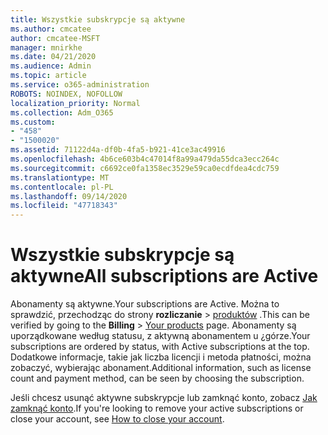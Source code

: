 ```yaml
---
title: Wszystkie subskrypcje są aktywne
ms.author: cmcatee
author: cmcatee-MSFT
manager: mnirkhe
ms.date: 04/21/2020
ms.audience: Admin
ms.topic: article
ms.service: o365-administration
ROBOTS: NOINDEX, NOFOLLOW
localization_priority: Normal
ms.collection: Adm_O365
ms.custom:
- "458"
- "1500020"
ms.assetid: 71122d4a-df0b-4fa5-b921-41ce3ac49916
ms.openlocfilehash: 4b6ce603b4c47014f8a99a479da55dca3ecc264c
ms.sourcegitcommit: c6692ce0fa1358ec3529e59ca0ecdfdea4cdc759
ms.translationtype: MT
ms.contentlocale: pl-PL
ms.lasthandoff: 09/14/2020
ms.locfileid: "47718343"
---
```

# <a name="all-subscriptions-are-active"></a><span data-ttu-id="83853-102">Wszystkie subskrypcje są aktywne</span><span class="sxs-lookup"><span data-stu-id="83853-102">All subscriptions are Active</span></span>

<span data-ttu-id="83853-103">Abonamenty są aktywne.</span><span class="sxs-lookup"><span data-stu-id="83853-103">Your subscriptions are Active.</span></span> <span data-ttu-id="83853-104">Można to sprawdzić, przechodząc do strony **rozliczanie** \> [produktów](https://go.microsoft.com/fwlink/p/?linkid=842054) .</span><span class="sxs-lookup"><span data-stu-id="83853-104">This can be verified by going to the **Billing** \> [Your products](https://go.microsoft.com/fwlink/p/?linkid=842054) page.</span></span> <span data-ttu-id="83853-105">Abonamenty są uporządkowane według statusu, z aktywną abonamentem u ¿górze.</span><span class="sxs-lookup"><span data-stu-id="83853-105">Your subscriptions are ordered by status, with Active subscriptions at the top.</span></span> <span data-ttu-id="83853-106">Dodatkowe informacje, takie jak liczba licencji i metoda płatności, można zobaczyć, wybierając abonament.</span><span class="sxs-lookup"><span data-stu-id="83853-106">Additional information, such as license count and payment method, can be seen by choosing the subscription.</span></span>
  
<span data-ttu-id="83853-107">Jeśli chcesz usunąć aktywne subskrypcje lub zamknąć konto, zobacz [Jak zamknąć konto](https://docs.microsoft.com/microsoft-365/commerce/close-your-account?view=o365-worldwide).</span><span class="sxs-lookup"><span data-stu-id="83853-107">If you're looking to remove your active subscriptions or close your account, see [How to close your account](https://docs.microsoft.com/microsoft-365/commerce/close-your-account?view=o365-worldwide).</span></span>
